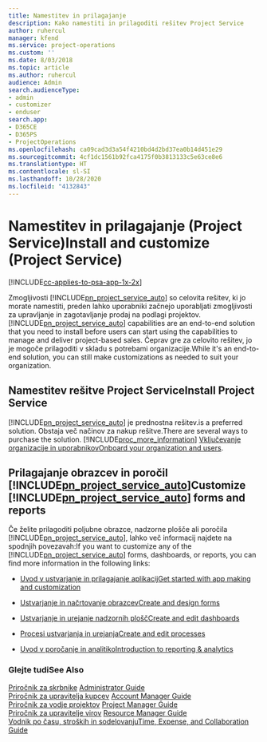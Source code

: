 ```yaml
---
title: Namestitev in prilagajanje
description: Kako namestiti in prilagoditi rešitev Project Service
author: ruhercul
manager: kfend
ms.service: project-operations
ms.custom: ''
ms.date: 8/03/2018
ms.topic: article
ms.author: ruhercul
audience: Admin
search.audienceType:
- admin
- customizer
- enduser
search.app:
- D365CE
- D365PS
- ProjectOperations
ms.openlocfilehash: ca09cad3d3a54f4210bd4d2bd37ea0b14d451e29
ms.sourcegitcommit: 4cf1dc1561b92fca4175f0b3813133c5e63ce8e6
ms.translationtype: HT
ms.contentlocale: sl-SI
ms.lasthandoff: 10/28/2020
ms.locfileid: "4132843"
---
```

# <a name="install-and-customize-project-service"></a><span data-ttu-id="25e2b-103">Namestitev in prilagajanje (Project Service)</span><span class="sxs-lookup"><span data-stu-id="25e2b-103">Install and customize (Project Service)</span></span>

[!INCLUDE[cc-applies-to-psa-app-1x-2x](../includes/cc-applies-to-psa-app-1x-2x.md)]

<span data-ttu-id="25e2b-104">Zmogljivosti [!INCLUDE[pn_project_service_auto](../includes/pn-project-service-auto.md)] so celovita rešitev, ki jo morate namestiti, preden lahko uporabniki začnejo uporabljati zmogljivosti za upravljanje in zagotavljanje prodaj na podlagi projektov.</span><span class="sxs-lookup"><span data-stu-id="25e2b-104">[!INCLUDE[pn_project_service_auto](../includes/pn-project-service-auto.md)] capabilities are an end-to-end solution that you need to install before users can start using the capabilities to manage and deliver project-based sales.</span></span> <span data-ttu-id="25e2b-105">Čeprav gre za celovito rešitev, jo je mogoče prilagoditi v skladu s potrebami organizacije.</span><span class="sxs-lookup"><span data-stu-id="25e2b-105">While it's an end-to-end solution, you can still make customizations as needed to suit your organization.</span></span>  
<!-- TODO: I expect to find the information on how to get and install this here. Please find that and add it here. Same for Project Service.--> 
  
## <a name="install-project-service"></a><span data-ttu-id="25e2b-106">Namestitev rešitve Project Service</span><span class="sxs-lookup"><span data-stu-id="25e2b-106">Install Project Service</span></span>  
 [!INCLUDE[pn_project_service_auto](../includes/pn-project-service-auto.md)] <span data-ttu-id="25e2b-107">je prednostna rešitev.</span><span class="sxs-lookup"><span data-stu-id="25e2b-107">is a preferred solution.</span></span> <span data-ttu-id="25e2b-108">Obstaja več načinov za nakup rešitve.</span><span class="sxs-lookup"><span data-stu-id="25e2b-108">There are several ways to purchase the solution.</span></span> [!INCLUDE[proc_more_information](../includes/proc-more-information.md)] <span data-ttu-id="25e2b-109">[Vključevanje organizacije in uporabnikov](https://docs.microsoft.com/dynamics365/customerengagement/on-premises/admin/onboard-your-organization-and-users-to-dynamics-365-online)</span><span class="sxs-lookup"><span data-stu-id="25e2b-109">[Onboard your organization and users](https://docs.microsoft.com/dynamics365/customerengagement/on-premises/admin/onboard-your-organization-and-users-to-dynamics-365-online).</span></span>  
  
## <a name="customize-pn_project_service_auto-forms-and-reports"></a><span data-ttu-id="25e2b-110">Prilagajanje obrazcev in poročil [!INCLUDE[pn_project_service_auto](../includes/pn-project-service-auto.md)]</span><span class="sxs-lookup"><span data-stu-id="25e2b-110">Customize [!INCLUDE[pn_project_service_auto](../includes/pn-project-service-auto.md)] forms and reports</span></span>  
 <span data-ttu-id="25e2b-111">Če želite prilagoditi poljubne obrazce, nadzorne plošče ali poročila [!INCLUDE[pn_project_service_auto](../includes/pn-project-service-auto.md)], lahko več informacij najdete na spodnjih povezavah:</span><span class="sxs-lookup"><span data-stu-id="25e2b-111">If you want to customize any of the [!INCLUDE[pn_project_service_auto](../includes/pn-project-service-auto.md)] forms, dashboards, or reports, you can find more information in the following links:</span></span>  
  
- [<span data-ttu-id="25e2b-112">Uvod v ustvarjanje in prilagajanje aplikacij</span><span class="sxs-lookup"><span data-stu-id="25e2b-112">Get started with app making and customization</span></span>](https://docs.microsoft.com/dynamics365/customerengagement/on-premises/customize/getting-started-customization)  
  
- [<span data-ttu-id="25e2b-113">Ustvarjanje in načrtovanje obrazcev</span><span class="sxs-lookup"><span data-stu-id="25e2b-113">Create and design forms</span></span>](https://docs.microsoft.com/dynamics365/customerengagement/on-premises/customize/create-design-forms)  
  
- [<span data-ttu-id="25e2b-114">Ustvarjanje in urejanje nadzornih plošč</span><span class="sxs-lookup"><span data-stu-id="25e2b-114">Create and edit dashboards</span></span>](https://docs.microsoft.com/dynamics365/customerengagement/on-premises/customize/create-edit-dashboards)  
  
- [<span data-ttu-id="25e2b-115">Procesi ustvarjanja in urejanja</span><span class="sxs-lookup"><span data-stu-id="25e2b-115">Create and edit processes</span></span>](https://docs.microsoft.com/dynamics365/customerengagement/on-premises/customize/guide-staff-through-common-tasks-processes)  
  
- [<span data-ttu-id="25e2b-116">Uvod v poročanje in analitiko</span><span class="sxs-lookup"><span data-stu-id="25e2b-116">Introduction to reporting & analytics</span></span>](https://docs.microsoft.com/dynamics365/customerengagement/on-premises/analytics/reporting-analytics-with-dynamics-365)  
  
### <a name="see-also"></a><span data-ttu-id="25e2b-117">Glejte tudi</span><span class="sxs-lookup"><span data-stu-id="25e2b-117">See Also</span></span>  
 <span data-ttu-id="25e2b-118">[Priročnik za skrbnike](../psa/admin-guide.md) </span><span class="sxs-lookup"><span data-stu-id="25e2b-118">[Administrator Guide](../psa/admin-guide.md) </span></span>  
 <span data-ttu-id="25e2b-119">[Priročnik za upravitelja kupcev](../psa/account-manager-guide.md) </span><span class="sxs-lookup"><span data-stu-id="25e2b-119">[Account Manager Guide](../psa/account-manager-guide.md) </span></span>  
 <span data-ttu-id="25e2b-120">[Priročnik za vodje projektov](../psa/project-manager-guide.md) </span><span class="sxs-lookup"><span data-stu-id="25e2b-120">[Project Manager Guide](../psa/project-manager-guide.md) </span></span>  
 <span data-ttu-id="25e2b-121">[Priročnik za upravitelje virov](../psa/resource-manager-guide.md) </span><span class="sxs-lookup"><span data-stu-id="25e2b-121">[Resource Manager Guide](../psa/resource-manager-guide.md) </span></span>  
 [<span data-ttu-id="25e2b-122">Vodnik po času, stroških in sodelovanju</span><span class="sxs-lookup"><span data-stu-id="25e2b-122">Time, Expense, and Collaboration Guide</span></span>](../psa/time-expense-collaboration-guide.md)
